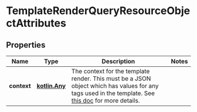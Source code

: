 
# TemplateRenderQueryResourceObjectAttributes

## Properties
| Name | Type | Description | Notes |
| ------------ | ------------- | ------------- | ------------- |
| **context** | [**kotlin.Any**](.md) | The context for the template render. This must be a JSON object which has values for any tags used in the template. See [this doc](https://help.klaviyo.com/hc/en-us/articles/4408802648731) for more details. |  |



